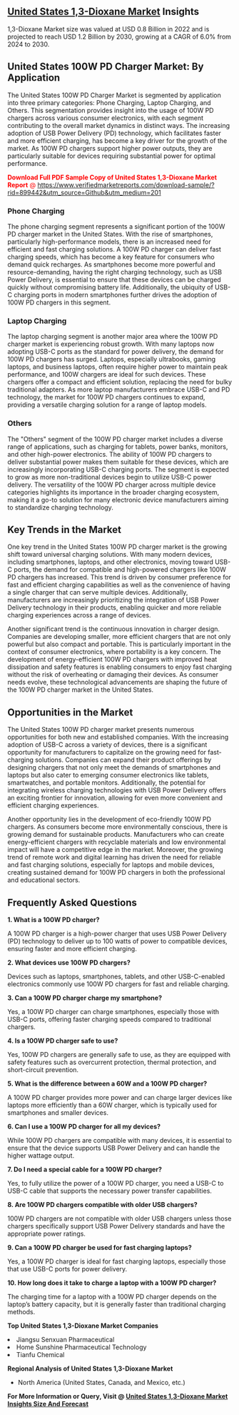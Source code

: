 <h2><a href="https://www.verifiedmarketreports.com/download-sample/?rid=899442&amp;utm_source=Github&amp;utm_medium=201" target="_blank">United States 1,3-Dioxane Market</a> Insights</h2><p>1,3-Dioxane Market size was valued at USD 0.8 Billion in 2022 and is projected to reach USD 1.2 Billion by 2030, growing at a CAGR of 6.0% from 2024 to 2030.</p><p><h2>United States 100W PD Charger Market: By Application</h2><p>The United States 100W PD Charger Market is segmented by application into three primary categories: Phone Charging, Laptop Charging, and Others. This segmentation provides insight into the usage of 100W PD chargers across various consumer electronics, with each segment contributing to the overall market dynamics in distinct ways. The increasing adoption of USB Power Delivery (PD) technology, which facilitates faster and more efficient charging, has become a key driver for the growth of the market. As 100W PD chargers support higher power outputs, they are particularly suitable for devices requiring substantial power for optimal performance.</p><p><p><span class=""><span style="color: #ff0000;"><strong>Download Full PDF Sample Copy of United States 1,3-Dioxane Market Report</strong> @ </span><a href="https://www.verifiedmarketreports.com/download-sample/?rid=899442&amp;utm_source=Github&amp;utm_medium=201" target="_blank">https://www.verifiedmarketreports.com/download-sample/?rid=899442&amp;utm_source=Github&amp;utm_medium=201</a></span></p></p><h3>Phone Charging</h3><p>The phone charging segment represents a significant portion of the 100W PD charger market in the United States. With the rise of smartphones, particularly high-performance models, there is an increased need for efficient and fast charging solutions. A 100W PD charger can deliver fast charging speeds, which has become a key feature for consumers who demand quick recharges. As smartphones become more powerful and resource-demanding, having the right charging technology, such as USB Power Delivery, is essential to ensure that these devices can be charged quickly without compromising battery life. Additionally, the ubiquity of USB-C charging ports in modern smartphones further drives the adoption of 100W PD chargers in this segment.</p><h3>Laptop Charging</h3><p>The laptop charging segment is another major area where the 100W PD charger market is experiencing robust growth. With many laptops now adopting USB-C ports as the standard for power delivery, the demand for 100W PD chargers has surged. Laptops, especially ultrabooks, gaming laptops, and business laptops, often require higher power to maintain peak performance, and 100W chargers are ideal for such devices. These chargers offer a compact and efficient solution, replacing the need for bulky traditional adapters. As more laptop manufacturers embrace USB-C and PD technology, the market for 100W PD chargers continues to expand, providing a versatile charging solution for a range of laptop models.</p><h3>Others</h3><p>The "Others" segment of the 100W PD charger market includes a diverse range of applications, such as charging for tablets, power banks, monitors, and other high-power electronics. The ability of 100W PD chargers to deliver substantial power makes them suitable for these devices, which are increasingly incorporating USB-C charging ports. The segment is expected to grow as more non-traditional devices begin to utilize USB-C power delivery. The versatility of the 100W PD charger across multiple device categories highlights its importance in the broader charging ecosystem, making it a go-to solution for many electronic device manufacturers aiming to standardize charging technology.</p><h2>Key Trends in the Market</h2><p>One key trend in the United States 100W PD charger market is the growing shift toward universal charging solutions. With many modern devices, including smartphones, laptops, and other electronics, moving toward USB-C ports, the demand for compatible and high-powered chargers like 100W PD chargers has increased. This trend is driven by consumer preference for fast and efficient charging capabilities as well as the convenience of having a single charger that can serve multiple devices. Additionally, manufacturers are increasingly prioritizing the integration of USB Power Delivery technology in their products, enabling quicker and more reliable charging experiences across a range of devices.</p><p>Another significant trend is the continuous innovation in charger design. Companies are developing smaller, more efficient chargers that are not only powerful but also compact and portable. This is particularly important in the context of consumer electronics, where portability is a key concern. The development of energy-efficient 100W PD chargers with improved heat dissipation and safety features is enabling consumers to enjoy fast charging without the risk of overheating or damaging their devices. As consumer needs evolve, these technological advancements are shaping the future of the 100W PD charger market in the United States.</p><h2>Opportunities in the Market</h2><p>The United States 100W PD charger market presents numerous opportunities for both new and established companies. With the increasing adoption of USB-C across a variety of devices, there is a significant opportunity for manufacturers to capitalize on the growing need for fast-charging solutions. Companies can expand their product offerings by designing chargers that not only meet the demands of smartphones and laptops but also cater to emerging consumer electronics like tablets, smartwatches, and portable monitors. Additionally, the potential for integrating wireless charging technologies with USB Power Delivery offers an exciting frontier for innovation, allowing for even more convenient and efficient charging experiences.</p><p>Another opportunity lies in the development of eco-friendly 100W PD chargers. As consumers become more environmentally conscious, there is growing demand for sustainable products. Manufacturers who can create energy-efficient chargers with recyclable materials and low environmental impact will have a competitive edge in the market. Moreover, the growing trend of remote work and digital learning has driven the need for reliable and fast charging solutions, especially for laptops and mobile devices, creating sustained demand for 100W PD chargers in both the professional and educational sectors.</p><h2>Frequently Asked Questions</h2><p><b>1. What is a 100W PD charger?</b></p><p>A 100W PD charger is a high-power charger that uses USB Power Delivery (PD) technology to deliver up to 100 watts of power to compatible devices, ensuring faster and more efficient charging.</p><p><b>2. What devices use 100W PD chargers?</b></p><p>Devices such as laptops, smartphones, tablets, and other USB-C-enabled electronics commonly use 100W PD chargers for fast and reliable charging.</p><p><b>3. Can a 100W PD charger charge my smartphone?</b></p><p>Yes, a 100W PD charger can charge smartphones, especially those with USB-C ports, offering faster charging speeds compared to traditional chargers.</p><p><b>4. Is a 100W PD charger safe to use?</b></p><p>Yes, 100W PD chargers are generally safe to use, as they are equipped with safety features such as overcurrent protection, thermal protection, and short-circuit prevention.</p><p><b>5. What is the difference between a 60W and a 100W PD charger?</b></p><p>A 100W PD charger provides more power and can charge larger devices like laptops more efficiently than a 60W charger, which is typically used for smartphones and smaller devices.</p><p><b>6. Can I use a 100W PD charger for all my devices?</b></p><p>While 100W PD chargers are compatible with many devices, it is essential to ensure that the device supports USB Power Delivery and can handle the higher wattage output.</p><p><b>7. Do I need a special cable for a 100W PD charger?</b></p><p>Yes, to fully utilize the power of a 100W PD charger, you need a USB-C to USB-C cable that supports the necessary power transfer capabilities.</p><p><b>8. Are 100W PD chargers compatible with older USB chargers?</b></p><p>100W PD chargers are not compatible with older USB chargers unless those chargers specifically support USB Power Delivery standards and have the appropriate power ratings.</p><p><b>9. Can a 100W PD charger be used for fast charging laptops?</b></p><p>Yes, a 100W PD charger is ideal for fast charging laptops, especially those that use USB-C ports for power delivery.</p><p><b>10. How long does it take to charge a laptop with a 100W PD charger?</b></p><p>The charging time for a laptop with a 100W PD charger depends on the laptop’s battery capacity, but it is generally faster than traditional charging methods.</p></p><p><strong>Top United States 1,3-Dioxane Market Companies</strong></p><div data-test-id=""><p><li>Jiangsu Senxuan Pharmaceutical</li><li> Home Sunshine Pharmaceutical Technology</li><li> Tianfu Chemical</li></p><div><strong>Regional Analysis of&nbsp;United States 1,3-Dioxane Market</strong></div><ul><li dir="ltr"><p dir="ltr">North America&nbsp;(United States, Canada, and Mexico, etc.)</p></li></ul><p><strong>For More Information or Query, Visit @&nbsp;</strong><strong><a href="https://www.verifiedmarketreports.com/product/1-3-dioxane-market/?utm_source=Github&amp;utm_medium=201" target="_blank">United States 1,3-Dioxane Market Insights Size And Forecast</a></strong></p></div>
